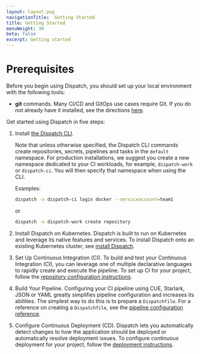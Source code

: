```yaml
---
layout: layout.pug
navigationTitle:  Getting Started
title: Getting Started
menuWeight: 30
beta: false
excerpt: Getting started
---
```


# Prerequisites

Before you begin using Dispatch, you should set up your local environment with the following tools:

- **git** commands. Many CI/CD and GitOps use cases require Git. If you do not already have it installed, see the directions [here](https://help.github.com/en/github/getting-started-with-github/set-up-git#setting-up-git).

Get started using Dispatch in five steps:

1. Install [the Dispatch CLI](../install/cli/). 

    Note that unless otherwise specified, the Dispatch CLI commands create repositories, secrets, pipelines and tasks in the `default` namespace. For production installations, we suggest you create a new namespace dedicated to your CI workloads, for example, `dispatch-work` or `dispatch-ci`. You will then specify that namespace when using the CLI.

    Examples:

    ```bash
    dispatch -n dispatch-ci login docker --serviceaccount=team1
    ```

    or

    ```bash
    dispatch -n dispatch-work create repository
    ```

1. Install Dispatch on Kubernetes. Dispatch is built to run on Kubernetes and leverage its native features and services. To install Dispatch onto an existing Kubernetes cluster, see [install Dispatch](../install/).

1. Set Up Continuous Integration (CI). To build and test your Continuous Integration (CI), you can leverage one of multiple declarative languages to rapidly create and execute the pipeline. To set up CI for your project, follow the [repository configuration instructions](../repo-setup/).

1. Build Your Pipeline. Configuring your CI pipeline using CUE, Starlark, JSON or YAML greatly simplifies pipeline configuration and increases its abilities. The simplest way to do this is to prepare a `Dispatchfile`. For a reference on creating a `Dispatchfile`, see the [pipeline configuration reference](../pipeline-configuration/).

1. Configure Continuous Deployment (CD). Dispatch lets you automatically detect changes to how the application should be deployed or automatically resolve deployment issues. To configure continuous deployment for your project, follow the [deployment instructions](../deployment/).



